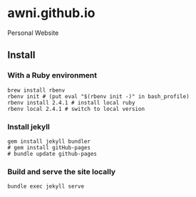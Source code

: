 # awni.github.io
Personal Website

## Install

### With a Ruby environment

```
brew install rbenv
rbenv init # (put eval "$(rbenv init -)" in bash_profile)
rbenv install 2.4.1 # install local ruby
rbenv local 2.4.1 # switch to local version
```

### Install jekyll

```
gem install jekyll bundler
# gem install gitHub-pages
# bundle update github-pages
```

### Build and serve the site locally

```
bundle exec jekyll serve
```
